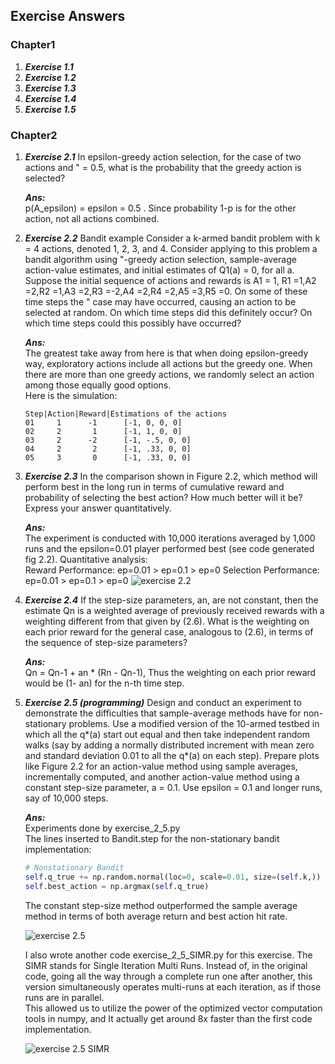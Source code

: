 ## Exercise Answers

### Chapter1
1. ***Exercise 1.1***
1. ***Exercise 1.2***
1. ***Exercise 1.3***
1. ***Exercise 1.4***
1. ***Exercise 1.5***


### Chapter2
1. ***Exercise 2.1*** In epsilon-greedy action selection, for the case of two actions and " = 0.5, what is the probability that the greedy action is selected?  

    ***Ans:***  
    p(A_epsilon) = epsilon = 0.5 . Since probability 1-p is for the other action, not all actions combined.

1. ***Exercise 2.2*** Bandit example Consider a k-armed bandit problem with k = 4 actions, denoted 1, 2, 3, and 4.
Consider applying to this problem a bandit algorithm using "-greedy action selection, sample-average action-value estimates,
 and initial estimates of Q1(a) = 0, for all a. Suppose the initial sequence of actions and rewards is A1 = 1, R1 = 1,A2 =2,R2 =1,A3 =2,R3 =-2,A4 =2,R4 =2,A5 =3,R5 =0. On some of these time steps the " case may have occurred, causing an action to be selected at random. On which time steps did this definitely occur? On which time steps could this possibly have occurred?

    ***Ans:***  
    The greatest take away from here is that when doing epsilon-greedy way, exploratory actions include all actions but the greedy one.
    When there are more than one greedy actions, we randomly select an action among those equally good options.  
    Here is the simulation:
    ```  
    Step|Action|Reward|Estimations of the actions  
    01     1      -1      [-1, 0, 0, 0]
    02     2       1      [-1, 1, 0, 0]
    03     2      -2      [-1, -.5, 0, 0]
    04     2       2      [-1, .33, 0, 0]
    05     3       0      [-1, .33, 0, 0]
   ```
1. ***Exercise 2.3*** In the comparison shown in Figure 2.2, which method will perform best in the long run in terms of cumulative reward and probability of selecting the best action? How much better will it be? Express your answer quantitatively.

    ***Ans:***  
    The experiment is conducted with 10,000 iterations averaged by 1,000 runs and the epsilon=0.01 player performed best (see code generated fig 2.2).
    Quantitative analysis:  
    Reward Performance: ep=0.01 > ep=0.1 > ep=0
    Selection Performance: ep=0.01 > ep=0.1 > ep=0
    ![exercise 2.2](images/exercise_2_2.png)
    
1. ***Exercise 2.4*** If the step-size parameters, an, are not constant, then the estimate Qn is a weighted average of previously received rewards with a weighting different from that given by (2.6).
 What is the weighting on each prior reward for the general case, analogous to (2.6), in terms of the sequence of step-size parameters?
 
    ***Ans:***  
    Qn = Qn-1 + an * (Rn - Qn-1), Thus the weighting on each prior reward would be (1- an) for the n-th time step.
    
1. ***Exercise 2.5 (programming)***  Design and conduct an experiment to demonstrate the difficulties that sample-average methods have for non-stationary problems. 
Use a modified version of the 10-armed testbed in which all the q*(a) start out equal and then take independent random walks
 (say by adding a normally distributed increment with mean zero and standard deviation 0.01 to all the q*(a) on each step).
Prepare plots like Figure 2.2 for an action-value method using sample averages, incrementally computed, and another action-value method using a constant step-size parameter, a = 0.1. Use epsilon = 0.1 and longer runs, say of 10,000 steps.
    
    ***Ans:***  
    Experiments done by exercise_2_5.py  
    The lines inserted to Bandit.step for the non-stationary bandit implementation:  
    ```python  
    # Nonstationary Bandit    
    self.q_true += np.random.normal(loc=0, scale=0.01, size=(self.k,))
    self.best_action = np.argmax(self.q_true)
    ```   
    The constant step-size method outperformed the sample average method in terms of both average return and best action hit rate.                                                                                                                                                                                                                                                                                                                                                                                                                                                                                                                                                                                                                                                                                                                                                                                                                    
    
    ![exercise 2.5](images/exercise_2_5.png)
    
    I also wrote another code exercise_2_5_SIMR.py for this exercise. 
    The SIMR stands for Single Iteration Multi Runs. 
    Instead of, in the original code, going all the way through a complete run one after another, 
    this version simultaneously operates multi-runs at each iteration, as if those runs are in parallel.  
    This allowed us to utilize the power of the optimized vector computation tools in numpy, and It actually
    get around 8x faster than the first code implementation.
    
    ![exercise 2.5 SIMR](images/exercise_2_5_SIMR.png)

    

